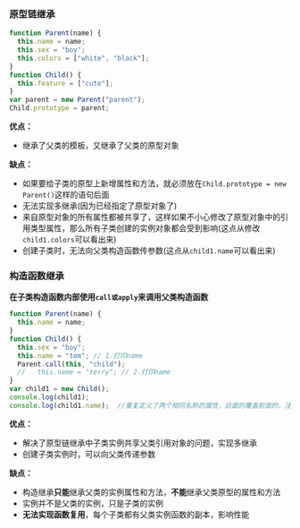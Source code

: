 ### 原型链继承

```javascript
function Parent(name) {
  this.name = name;
  this.sex = "boy";
  this.colors = ["white", "black"];
}
function Child() {
  this.feature = ["cute"];
}
var parent = new Parent("parent");
Child.prototype = parent;
```

**优点：**

- 继承了父类的模板，又继承了父类的原型对象

**缺点：**

- 如果要给子类的原型上新增属性和方法，就必须放在`Child.prototype = new Parent()`这样的语句后面
- 无法实现多继承(因为已经指定了原型对象了)
- 来自原型对象的所有属性都被共享了，这样如果不小心修改了原型对象中的引用类型属性，那么所有子类创建的实例对象都会受到影响(这点从修改`child1.colors`可以看出来)
- 创建子类时，无法向父类构造函数传参数(这点从`child1.name`可以看出来)

### 构造函数继承

**在子类构造函数内部使用`call或apply`来调用父类构造函数**

```javascript
function Parent(name) {
  this.name = name;
}
function Child() {
  this.sex = "boy";
  this.name = "tom"; // 1.打印name
  Parent.call(this, "child");
  //   this.name = "terry"; // 2.打印name
}
var child1 = new Child();
console.log(child1);
console.log(child1.name);  //重复定义了两个相同名称的属性，后面的覆盖前面的，注释2，打印child，不注释2，打印terry
```

**优点：**

- 解决了原型链继承中子类实例共享父类引用对象的问题，实现多继承
- 创建子类实例时，可以向父类传递参数

**缺点：**

- 构造继承**只能**继承父类的实例属性和方法，**不能**继承父类原型的属性和方法
- 实例并不是父类的实例，只是子类的实例
- **无法实现函数复用**，每个子类都有父类实例函数的副本，影响性能
